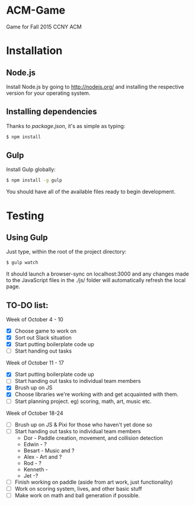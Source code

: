 # ACM-Game
Game for Fall 2015 CCNY ACM

# Installation
## Node.js
Install Node.js by going to http://nodejs.org/ and installing the respective version for your operating system.

## Installing dependencies
Thanks to *package.json*, it's as simple as typing:
```sh
$ npm install
```

## Gulp
Install Gulp globally:

```sh
$ npm install -g gulp
```

You should have all of the available files ready to begin development.

# Testing
## Using Gulp
Just type, within the root of the project directory:
```sh
$ gulp watch
```
It should launch a browser-sync on localhost:3000 and any changes made to the JavaScript files in the ./js/ folder will automatically refresh the local page.

TO-DO list:
-----------
Week of October 4 - 10

* [x] Choose game to work on
* [x] Sort out Slack situation
* [x] Start putting boilerplate code up
* [ ] Start handing out tasks

Week of October 11 - 17

* [x] Start putting boilerplate code up
* [ ] Start handing out tasks to individual team members
* [x] Brush up on JS
* [x] Choose libraries we're working with and get acquainted with them.
* [ ] Start planning project. eg) scoring, math, art, music etc.

Week of October 18-24 

* [ ] Brush up on JS & Pixi for those who haven't yet done so
* [ ] Start handing out tasks to individual team members
    + Dor - Paddle creation, movement, and collision detection
    + Edwin - ?
    + Besart - Music and ?
    + Alex - Art and ?
    + Rod - ?
    + Kenneth -
    + Jet -?
* [ ] Finish working on paddle (aside from art work, just functionality)
* [ ] Work on scoring system, lives, and other basic stuff
* [ ] Make work on math and ball generation if possible.
